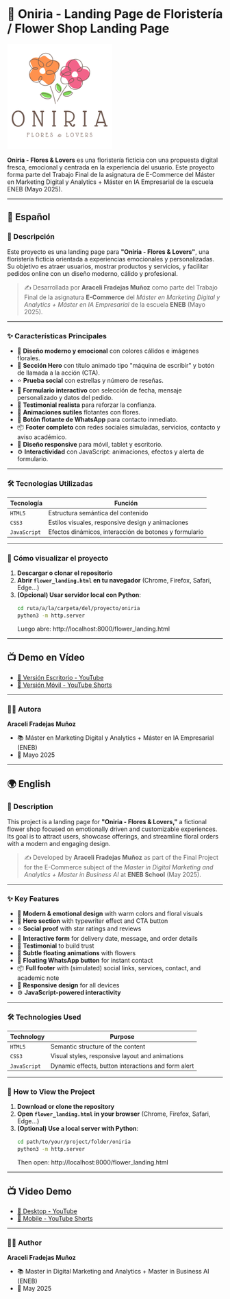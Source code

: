 # 💐 Oniria - Landing Page de Floristería / Flower Shop Landing Page

![Logo de Oniria](https://github.com/AraceliFradejas/oniria/blob/main/assets/oniria.png)

**Oniria - Flores & Lovers** es una floristería ficticia con una propuesta digital fresca, emocional y centrada en la experiencia del usuario. Este proyecto forma parte del Trabajo Final de la asignatura de E-Commerce del Máster en Marketing Digital y Analytics + Máster en IA Empresarial de la escuela ENEB (Mayo 2025).

---

## 📌 Español

### 🌸 Descripción

Este proyecto es una landing page para **"Oniria - Flores & Lovers"**, una floristería ficticia orientada a experiencias emocionales y personalizadas. Su objetivo es atraer usuarios, mostrar productos y servicios, y facilitar pedidos online con un diseño moderno, cálido y profesional.

> ✍️ Desarrollada por **Araceli Fradejas Muñoz** como parte del Trabajo Final de la asignatura **E-Commerce** del *Máster en Marketing Digital y Analytics + Máster en IA Empresarial* de la escuela **ENEB** (Mayo 2025).

---

### ✨ Características Principales

- 🎨 **Diseño moderno y emocional** con colores cálidos e imágenes florales.
- 💬 **Sección Hero** con título animado tipo "máquina de escribir" y botón de llamada a la acción (CTA).
- ⭐ **Prueba social** con estrellas y número de reseñas.
- 📅 **Formulario interactivo** con selección de fecha, mensaje personalizado y datos del pedido.
- 💬 **Testimonial realista** para reforzar la confianza.
- 🌺 **Animaciones sutiles** flotantes con flores.
- 📲 **Botón flotante de WhatsApp** para contacto inmediato.
- 📦 **Footer completo** con redes sociales simuladas, servicios, contacto y aviso académico.
- 📱 **Diseño responsive** para móvil, tablet y escritorio.
- ⚙️ **Interactividad** con JavaScript: animaciones, efectos y alerta de formulario.

---

### 🛠️ Tecnologías Utilizadas

| Tecnología    | Función                                                        |
|---------------|----------------------------------------------------------------|
| `HTML5`       | Estructura semántica del contenido                             |
| `CSS3`        | Estilos visuales, responsive design y animaciones              |
| `JavaScript`  | Efectos dinámicos, interacción de botones y formulario         |

---

### 🚀 Cómo visualizar el proyecto

1. **Descargar o clonar el repositorio**
2. **Abrir `flower_landing.html` en tu navegador** (Chrome, Firefox, Safari, Edge…)
3. **(Opcional) Usar servidor local con Python**:
   ```bash
   cd ruta/a/la/carpeta/del/proyecto/oniria
   python3 -m http.server
   ```
   Luego abre: http://localhost:8000/flower_landing.html

---

## 📺 Demo en Vídeo

- [🎥 Versión Escritorio - YouTube](https://youtu.be/VKTmpexWQUg)
- [📱 Versión Móvil - YouTube Shorts](https://www.youtube.com/shorts/zgBGLahRxfg)

---

### 👩‍💻 Autora

**Araceli Fradejas Muñoz**
- 📚 Máster en Marketing Digital y Analytics + Máster en IA Empresarial (ENEB)
- 📆 Mayo 2025

---

## 🌍 English

### 🌷 Description

This project is a landing page for **"Oniria - Flores & Lovers,"** a fictional flower shop focused on emotionally driven and customizable experiences. Its goal is to attract users, showcase offerings, and streamline floral orders with a modern and engaging design.

> ✍️ Developed by **Araceli Fradejas Muñoz** as part of the Final Project for the E-Commerce subject of the *Master in Digital Marketing and Analytics + Master in Business AI* at **ENEB School** (May 2025).

---

### ✨ Key Features

- 🎨 **Modern & emotional design** with warm colors and floral visuals
- 💬 **Hero section** with typewriter effect and CTA button
- ⭐ **Social proof** with star ratings and reviews
- 📅 **Interactive form** for delivery date, message, and order details
- 💬 **Testimonial** to build trust
- 🌺 **Subtle floating animations** with flowers
- 📲 **Floating WhatsApp button** for instant contact
- 📦 **Full footer** with (simulated) social links, services, contact, and academic note
- 📱 **Responsive design** for all devices
- ⚙️ **JavaScript-powered interactivity**

---

### 🛠️ Technologies Used

| Technology    | Purpose                                                        |
|---------------|----------------------------------------------------------------|
| `HTML5`       | Semantic structure of the content                              |
| `CSS3`        | Visual styles, responsive layout and animations                |
| `JavaScript`  | Dynamic effects, button interactions and form alert           |

---

### 🚀 How to View the Project

1. **Download or clone the repository**
2. **Open `flower_landing.html` in your browser** (Chrome, Firefox, Safari, Edge…)
3. **(Optional) Use a local server with Python**:
   ```bash
   cd path/to/your/project/folder/oniria
   python3 -m http.server
   ```
   Then open: http://localhost:8000/flower_landing.html

---

## 📺 Video Demo

- [🎥 Desktop - YouTube](https://youtu.be/VKTmpexWQUg)
- [📱 Mobile - YouTube Shorts](https://www.youtube.com/shorts/zgBGLahRxfg)

---

### 👩‍💻 Author

**Araceli Fradejas Muñoz**
- 📚 Master in Digital Marketing and Analytics + Master in Business AI (ENEB)
- 📆 May 2025